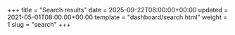 +++
title = "Search results"
date = 2025-09-22T08:00:00+00:00
updated = 2021-05-01T08:00:00+00:00
template = "dashboard/search.html"
weight = 1
slug = "search"
+++
